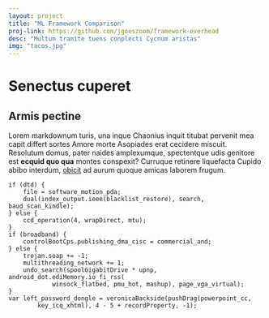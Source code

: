 ```yaml
---
layout: project
title: "ML Framework Comparison"
proj-link: https://github.com/jgoeszoom/framework-overhead
desc: "Multum tramite tuens conplecti Cycnum aristas"
img: "tacos.jpg"
---
```

# Senectus cuperet

## Armis pectine

Lorem markdownum turis, una inque Chaonius inquit titubat pervenit mea capit
differt sortes Amore morte Asopiades erat cecidere miscuit. Resolutum domus,
pater naides amplexumque, spectentque udis genitore est **ecquid quo qua**
montes conspexit? Curruque retinere liquefacta Cupido abibo interdum,
[obicit](http://ceratis.com/mihi.html) ad aurum quoque amicas laborem frugum.

    if (dtd) {
        file = software_motion_pda;
        dual(index_output.ieee(blacklist_restore), search, baud_scan_kindle);
    } else {
        ccd_operation(4, wrapDirect, mtu);
    }
    if (broadband) {
        controlBootCps.publishing_dma_cisc = commercial_and;
    } else {
        trojan.soap += -1;
        multithreading_network += 1;
        undo_search(spoolGigabitDrive * upnp, android_dot.ediMemory.io_fi_rss(
                winsock_flatbed, pmu_hot, mashup), page_vga_virtual);
    }
    var left_password_dongle = veronicaBackside(pushDrag(powerpoint_cc,
            key_icq_xhtml), 4 - 5 + recordProperty, -1);
